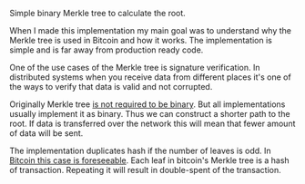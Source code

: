 
Simple binary Merkle tree to calculate the root.

When I made this implementation my main goal was to understand why the Merkle tree is used in Bitcoin and how it works. The implementation is simple and is far away from production ready code.

One of the use cases of the Merkle tree is signature verification. In distributed systems when you receive data from different places it's one of the ways to verify that data is valid and not corrupted. 

Originally Merkle tree [is not required to be binary](https://bitcoin.stackexchange.com/questions/42624/are-bitcoin-merkle-trees-always-binary). But all implementations usually implement it as binary. Thus we can construct a shorter path to the root. If data is transferred over the network this will mean that fewer amount of data will be sent.

The implementation duplicates hash if the number of leaves is odd. In [Bitcoin this case is foreseeable](https://github.com/bitcoin/bitcoin/blob/c94852e7912eb0881eb38af28cd2e3076e53e393/src/consensus/merkle.cpp). Each leaf in bitcoin's Merkle tree is a hash of transaction. Repeating it will result in double-spent of the transaction.
